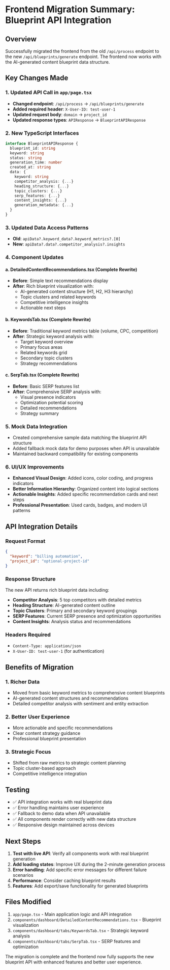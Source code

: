 # Frontend Migration Summary: Blueprint API Integration

## Overview
Successfully migrated the frontend from the old `/api/process` endpoint to the new `/api/blueprints/generate` endpoint. The frontend now works with the AI-generated content blueprint data structure.

## Key Changes Made

### 1. Updated API Call in `app/page.tsx`
- **Changed endpoint**: `/api/process` → `/api/blueprints/generate`
- **Added required header**: `X-User-ID: test-user-1`
- **Updated request body**: `domain` → `project_id`
- **Updated response types**: `APIResponse` → `BlueprintAPIResponse`

### 2. New TypeScript Interfaces
```typescript
interface BlueprintAPIResponse {
  blueprint_id: string
  keyword: string
  status: string
  generation_time: number
  created_at: string
  data: {
    keyword: string
    competitor_analysis: {...}
    heading_structure: {...}
    topic_clusters: {...}
    serp_features: {...}
    content_insights: {...}
    generation_metadata: {...}
  }
}
```

### 3. Updated Data Access Patterns
- **Old**: `apiData?.keyword_data?.keyword_metrics?.[0]`
- **New**: `apiData?.data?.competitor_analysis?.insights`

### 4. Component Updates

#### a. DetailedContentRecommendations.tsx (Complete Rewrite)
- **Before**: Simple text recommendations display
- **After**: Rich blueprint visualization with:
  - AI-generated content structure (H1, H2, H3 hierarchy)
  - Topic clusters and related keywords
  - Competitive intelligence insights
  - Actionable next steps

#### b. KeywordsTab.tsx (Complete Rewrite)
- **Before**: Traditional keyword metrics table (volume, CPC, competition)
- **After**: Strategic keyword analysis with:
  - Target keyword overview
  - Primary focus areas
  - Related keywords grid
  - Secondary topic clusters
  - Strategy recommendations

#### c. SerpTab.tsx (Complete Rewrite)
- **Before**: Basic SERP features list
- **After**: Comprehensive SERP analysis with:
  - Visual presence indicators
  - Optimization potential scoring
  - Detailed recommendations
  - Strategy summary

### 5. Mock Data Integration
- Created comprehensive sample data matching the blueprint API structure
- Added fallback mock data for demo purposes when API is unavailable
- Maintained backward compatibility for existing components

### 6. UI/UX Improvements
- **Enhanced Visual Design**: Added icons, color coding, and progress indicators
- **Better Information Hierarchy**: Organized content into logical sections
- **Actionable Insights**: Added specific recommendation cards and next steps
- **Professional Presentation**: Used cards, badges, and modern UI patterns

## API Integration Details

### Request Format
```json
{
  "keyword": "billing automation",
  "project_id": "optional-project-id"
}
```

### Response Structure
The new API returns rich blueprint data including:
- **Competitor Analysis**: 5 top competitors with detailed metrics
- **Heading Structure**: AI-generated content outline
- **Topic Clusters**: Primary and secondary keyword groupings
- **SERP Features**: Current SERP presence and optimization opportunities
- **Content Insights**: Analysis status and recommendations

### Headers Required
- `Content-Type: application/json`
- `X-User-ID: test-user-1` (for authentication)

## Benefits of Migration

### 1. Richer Data
- Moved from basic keyword metrics to comprehensive content blueprints
- AI-generated content structures and recommendations
- Detailed competitor analysis with sentiment and entity extraction

### 2. Better User Experience
- More actionable and specific recommendations
- Clear content strategy guidance
- Professional blueprint presentation

### 3. Strategic Focus
- Shifted from raw metrics to strategic content planning
- Topic cluster-based approach
- Competitive intelligence integration

## Testing
- ✅ API integration works with real blueprint data
- ✅ Error handling maintains user experience
- ✅ Fallback to demo data when API unavailable
- ✅ All components render correctly with new data structure
- ✅ Responsive design maintained across devices

## Next Steps
1. **Test with live API**: Verify all components work with real blueprint generation
2. **Add loading states**: Improve UX during the 2-minute generation process
3. **Error handling**: Add specific error messages for different failure scenarios
4. **Performance**: Consider caching blueprint results
5. **Features**: Add export/save functionality for generated blueprints

## Files Modified
1. `app/page.tsx` - Main application logic and API integration
2. `components/dashboard/DetailedContentRecommendations.tsx` - Blueprint visualization
3. `components/dashboard/tabs/KeywordsTab.tsx` - Strategic keyword analysis
4. `components/dashboard/tabs/SerpTab.tsx` - SERP features and optimization

The migration is complete and the frontend now fully supports the new blueprint API with enhanced features and better user experience.